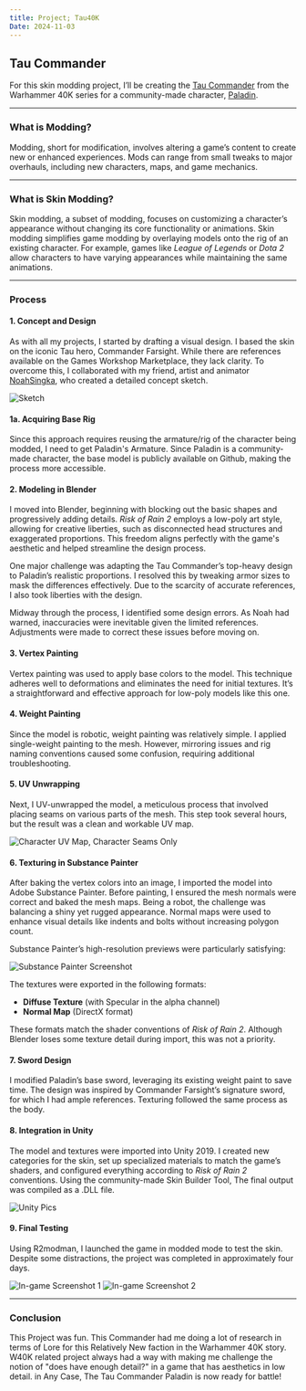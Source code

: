 ```yaml
---
title: Project; Tau40K
Date: 2024-11-03
---
```

## Tau Commander

For this skin modding project, I’ll be creating the [Tau Commander](https://warhammer40k.fandom.com/wiki/T'au_Commander) from the Warhammer 40K series for a community-made character, [Paladin](https://thunderstore.io/package/Paladin_Alliance/PaladinMod/).

---
### What is Modding?
Modding, short for modification, involves altering a game’s content to create new or enhanced experiences. Mods can range from small tweaks to major overhauls, including new characters, maps, and game mechanics. 

---
### What is Skin Modding?
Skin modding, a subset of modding, focuses on customizing a character’s appearance without changing its core functionality or animations. Skin modding simplifies game modding by overlaying models onto the rig of an existing character. For example, games like *League of Legends* or *Dota 2* allow characters to have varying appearances while maintaining the same animations. 

---
### Process

#### 1. Concept and Design
As with all my projects, I started by drafting a visual design. I based the skin on the iconic Tau hero, Commander Farsight. While there are references available on the Games Workshop Marketplace, they lack clarity. To overcome this, I collaborated with my friend, artist and animator [NoahSingka](https://www.instagram.com/noahsingka/), who created a detailed concept sketch.

![Sketch](https://lh3.googleusercontent.com/d/181V7BhJH0onfgh-P0h9EAhydOozd-ohK)

#### 1a. Acquiring Base Rig
Since this approach requires reusing the armature/rig of the character being modded, I need to get Paladin's Armature. Since Paladin is a community-made character, the base model is publicly available on Github, making the process more accessible.

#### 2. Modeling in Blender
I moved into Blender, beginning with blocking out the basic shapes and progressively adding details. *Risk of Rain 2* employs a low-poly art style, allowing for creative liberties, such as disconnected head structures and exaggerated proportions. This freedom aligns perfectly with the game's aesthetic and helped streamline the design process.

One major challenge was adapting the Tau Commander’s top-heavy design to Paladin’s realistic proportions. I resolved this by tweaking armor sizes to mask the differences effectively. Due to the scarcity of accurate references, I also took liberties with the design.

Midway through the process, I identified some design errors. As Noah had warned, inaccuracies were inevitable given the limited references. Adjustments were made to correct these issues before moving on.

#### 3. Vertex Painting
Vertex painting was used to apply base colors to the model. This technique adheres well to deformations and eliminates the need for initial textures. It’s a straightforward and effective approach for low-poly models like this one.

#### 4. Weight Painting
Since the model is robotic, weight painting was relatively simple. I applied single-weight painting to the mesh. However, mirroring issues and rig naming conventions caused some confusion, requiring additional troubleshooting.

#### 5. UV Unwrapping
Next, I UV-unwrapped the model, a meticulous process that involved placing seams on various parts of the mesh. This step took several hours, but the result was a clean and workable UV map.

![Character UV Map, Character Seams Only](https://lh3.googleusercontent.com/d/1bOvGcgsltmT_8mgOxx5aXdjHMP1rYh-b)

#### 6. Texturing in Substance Painter
After baking the vertex colors into an image, I imported the model into Adobe Substance Painter. Before painting, I ensured the mesh normals were correct and baked the mesh maps. Being a robot, the challenge was balancing a shiny yet rugged appearance. Normal maps were used to enhance visual details like indents and bolts without increasing polygon count.

Substance Painter’s high-resolution previews were particularly satisfying:

![Substance Painter Screenshot](https://lh3.googleusercontent.com/d/1CWY39XhNOhgmyOtmqagkB0cKnDn1lnww)

The textures were exported in the following formats:
- **Diffuse Texture** (with Specular in the alpha channel)
- **Normal Map** (DirectX format)

These formats match the shader conventions of *Risk of Rain 2*. Although Blender loses some texture detail during import, this was not a priority.

#### 7. Sword Design
I modified Paladin’s base sword, leveraging its existing weight paint to save time. The design was inspired by Commander Farsight’s signature sword, for which I had ample references. Texturing followed the same process as the body.

#### 8. Integration in Unity
The model and textures were imported into Unity 2019. I created new categories for the skin, set up specialized materials to match the game’s shaders, and configured everything according to *Risk of Rain 2* conventions. Using the community-made Skin Builder Tool, The final output was compiled as a .DLL file.

![Unity Pics](https://lh3.googleusercontent.com/d/1jHeDDBdsALWUnckUPCcqMnbJbDhtdpYK)

#### 9. Final Testing
Using R2modman, I launched the game in modded mode to test the skin. Despite some distractions, the project was completed in approximately four days.

![In-game Screenshot 1](https://lh3.googleusercontent.com/d/1ViFVDaYV82463A8NLgpbNs6_46PuvMid)
![In-game Screenshot 2](https://lh3.googleusercontent.com/d/1V6NBo23DLPnV5vyUbfKB1c75Bwlf1Bnl)

---
### Conclusion

This Project was fun. This Commander had me doing a lot of research in terms of Lore for this Relatively New faction in the Warhammer 40K story. W40K related project always had a way with making me challenge the notion of "does have enough detail?" in a game that has aesthetics in low detail.
in Any Case, The Tau Commander Paladin is now ready for battle!
